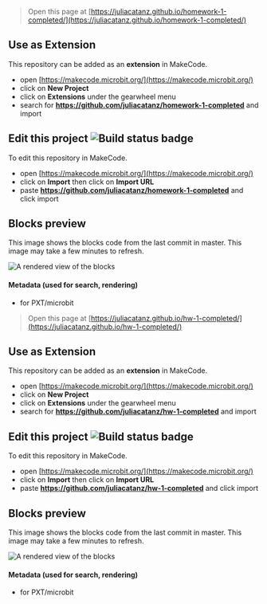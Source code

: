 
> Open this page at [https://juliacatanz.github.io/homework-1-completed/](https://juliacatanz.github.io/homework-1-completed/)

## Use as Extension

This repository can be added as an **extension** in MakeCode.

* open [https://makecode.microbit.org/](https://makecode.microbit.org/)
* click on **New Project**
* click on **Extensions** under the gearwheel menu
* search for **https://github.com/juliacatanz/homework-1-completed** and import

## Edit this project ![Build status badge](https://github.com/juliacatanz/homework-1-completed/workflows/MakeCode/badge.svg)

To edit this repository in MakeCode.

* open [https://makecode.microbit.org/](https://makecode.microbit.org/)
* click on **Import** then click on **Import URL**
* paste **https://github.com/juliacatanz/homework-1-completed** and click import

## Blocks preview

This image shows the blocks code from the last commit in master.
This image may take a few minutes to refresh.

![A rendered view of the blocks](https://github.com/juliacatanz/homework-1-completed/raw/master/.github/makecode/blocks.png)

#### Metadata (used for search, rendering)

* for PXT/microbit
<script src="https://makecode.com/gh-pages-embed.js"></script><script>makeCodeRender("{{ site.makecode.home_url }}", "{{ site.github.owner_name }}/{{ site.github.repository_name }}");</script>



> Open this page at [https://juliacatanz.github.io/hw-1-completed/](https://juliacatanz.github.io/hw-1-completed/)

## Use as Extension

This repository can be added as an **extension** in MakeCode.

* open [https://makecode.microbit.org/](https://makecode.microbit.org/)
* click on **New Project**
* click on **Extensions** under the gearwheel menu
* search for **https://github.com/juliacatanz/hw-1-completed** and import

## Edit this project ![Build status badge](https://github.com/juliacatanz/hw-1-completed/workflows/MakeCode/badge.svg)

To edit this repository in MakeCode.

* open [https://makecode.microbit.org/](https://makecode.microbit.org/)
* click on **Import** then click on **Import URL**
* paste **https://github.com/juliacatanz/hw-1-completed** and click import

## Blocks preview

This image shows the blocks code from the last commit in master.
This image may take a few minutes to refresh.

![A rendered view of the blocks](https://github.com/juliacatanz/hw-1-completed/raw/master/.github/makecode/blocks.png)

#### Metadata (used for search, rendering)

* for PXT/microbit
<script src="https://makecode.com/gh-pages-embed.js"></script><script>makeCodeRender("{{ site.makecode.home_url }}", "{{ site.github.owner_name }}/{{ site.github.repository_name }}");</script>
